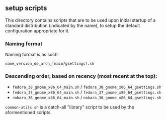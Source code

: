 ## setup scripts
This directory contains scripts that are to be used upon initial startup of a standard distribution (indicated by the name), to setup the default configuration appropriate for it.
### Naming format
Naming format is as such:
```
name_version_de_arch_[main/gsettings].sh
```
### Descending order, based on recency (most recent at the top):
- `fedora_38_gnome_x86_64_main.sh` / `fedora_38_gnome_x86_64_gsettings.sh`
- `fedora_37_gnome_x86_64_main.sh` / `fedora_37_gnome_x86_64_gsettings.sh`
- `nobara_36_gnome_x86_64_main.sh` / `nobara_36_gnome_x86_64_gsettings.sh`

`common-utils.sh` is a catch-all "library" script to be used by the aformentioned scripts. 

